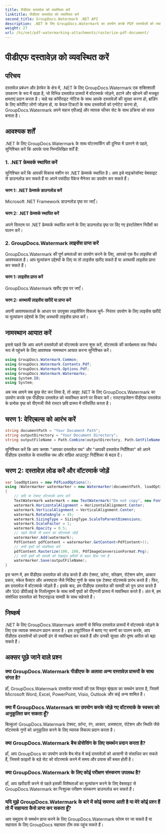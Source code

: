 ```yaml
---
title: पीडीएफ दस्तावेज़ को व्यवस्थित करें
linktitle: पीडीएफ दस्तावेज़ को व्यवस्थित करें
second_title: GroupDocs.Watermark .NET API
description: .NET के लिए GroupDocs.Watermark का उपयोग करके PDF दस्तावेज़ों को व्यवस्थित करने का तरीका जानें। दस्तावेज़ सुरक्षा और दृश्य अपील को सहजता से बढ़ाएँ।
weight: 27
url: /hi/net/pdf-watermarking-attachments/rasterize-pdf-document/
---
```


# पीडीएफ दस्तावेज़ को व्यवस्थित करें

## परिचय
दस्तावेज़ प्रबंधन और हेरफेर के क्षेत्र में, .NET के लिए GroupDocs.Watermark एक शक्तिशाली उपकरण के रूप में खड़ा है, जो विभिन्न दस्तावेज़ प्रारूपों में वॉटरमार्क जोड़ने, हटाने और खोजने की मजबूत क्षमताएं प्रदान करता है। चाहे वह कॉपीराइट नोटिस के साथ आपके दस्तावेज़ों की सुरक्षा करना हो, ब्रांडिंग के लिए कॉर्पोरेट लोगो जोड़ना हो, या केवल टिकटों के साथ दस्तावेज़ों को एनोटेट करना हो, GroupDocs.Watermark अपने सहज एपीआई और व्यापक फीचर सेट के साथ प्रक्रिया को सरल बनाता है।
## आवश्यक शर्तें
.NET के लिए GroupDocs.Watermark के साथ वॉटरमार्किंग की दुनिया में उतरने से पहले, सुनिश्चित करें कि आपके पास निम्नलिखित शर्तें हैं:
### 1. .NET फ्रेमवर्क स्थापित करें
सुनिश्चित करें कि आपकी विकास मशीन पर .NET फ्रेमवर्क स्थापित है। आप इसे माइक्रोसॉफ्ट वेबसाइट से डाउनलोड कर सकते हैं या अपने पसंदीदा पैकेज मैनेजर का उपयोग कर सकते हैं।
#### चरण 1: .NET फ्रेमवर्क डाउनलोड करें
Microsoft .NET Framework डाउनलोड पृष्ठ पर जाएँ।
#### चरण 2: .NET फ्रेमवर्क स्थापित करें
अपने सिस्टम पर .NET फ्रेमवर्क स्थापित करने के लिए डाउनलोड पृष्ठ पर दिए गए इंस्टॉलेशन निर्देशों का पालन करें।
### 2. GroupDocs.Watermark लाइसेंस प्राप्त करें
GroupDocs.Watermark की पूर्ण क्षमताओं का उपयोग करने के लिए, आपको एक वैध लाइसेंस की आवश्यकता है। आप मूल्यांकन उद्देश्यों के लिए या तो लाइसेंस खरीद सकते हैं या अस्थायी लाइसेंस प्राप्त कर सकते हैं।
#### चरण 1: लाइसेंस प्राप्त करें
GroupDocs.Watermark खरीद पृष्ठ पर जाएँ।
#### चरण 2: अस्थायी लाइसेंस खरीदें या प्राप्त करें
अपनी आवश्यकताओं के आधार पर उपयुक्त लाइसेंसिंग विकल्प चुनें- निरंतर उपयोग के लिए लाइसेंस खरीदें या मूल्यांकन उद्देश्यों के लिए अस्थायी लाइसेंस प्राप्त करें।

## नामस्थान आयात करें
इससे पहले कि आप अपने दस्तावेज़ों को वॉटरमार्क करना शुरू करें, वॉटरमार्क की कार्यक्षमता तक निर्बाध रूप से पहुंचने के लिए आवश्यक नामस्थान आयात करना सुनिश्चित करें।
```csharp
using GroupDocs.Watermark.Common;
using GroupDocs.Watermark.Contents.Pdf;
using GroupDocs.Watermark.Options.Pdf;
using GroupDocs.Watermark.Watermarks;
using System.IO;
using System;
```

अब जब आपने सब कुछ सेट कर लिया है, तो आइए .NET के लिए GroupDocs.Watermark का उपयोग करके एक पीडीएफ दस्तावेज़ को व्यवस्थित करने पर विचार करें। रास्टराइजेशन पीडीएफ दस्तावेज़ के प्रत्येक पृष्ठ को पीएनजी जैसे रास्टर छवि प्रारूप में परिवर्तित करता है।
## चरण 1: वेरिएबल्स को आरंभ करें
```csharp
string documentPath = "Your Document Path";
string outputDirectory = "Your Document Directory";
string outputFileName = Path.Combine(outputDirectory, Path.GetFileName(documentPath));
```
सुनिश्चित करें कि आप क्रमशः "आपका दस्तावेज़ पथ" और "आपकी दस्तावेज़ निर्देशिका" को अपने पीडीएफ दस्तावेज़ के वास्तविक पथ और वांछित आउटपुट निर्देशिका से बदल दें।
## चरण 2: दस्तावेज़ लोड करें और वॉटरमार्क जोड़ें
```csharp
var loadOptions = new PdfLoadOptions();
using (Watermarker watermarker = new Watermarker(documentPath, loadOptions))
{
    // छवि या टेक्स्ट वॉटरमार्क प्रारंभ करें
    TextWatermark watermark = new TextWatermark("Do not copy", new Font("Arial", 8));
    watermark.HorizontalAlignment = HorizontalAlignment.Center;
    watermark.VerticalAlignment = VerticalAlignment.Center;
    watermark.RotateAngle = 45;
    watermark.SizingType = SizingType.ScaleToParentDimensions;
    watermark.ScaleFactor = 1;
    watermark.Opacity = 0.5;
    // पहले किसी भी प्रकार का वॉटरमार्क जोड़ें
    watermarker.Add(watermark);
    PdfContent pdfContent = watermarker.GetContent<PdfContent>();
    // सभी पृष्ठों को व्यवस्थित करें
    pdfContent.Rasterize(100, 100, PdfImageConversionFormat.Png);
    // सभी पृष्ठों की सामग्री को रेखापुंज छवियों से बदल दिया गया है
    watermarker.Save(outputFileName);
}
```
इस चरण में, हम पीडीएफ दस्तावेज़ को लोड करते हैं और टेक्स्ट, फ़ॉन्ट, संरेखण, रोटेशन कोण, आकार प्रकार, स्केल फैक्टर और अस्पष्टता जैसे निर्दिष्ट गुणों के साथ एक टेक्स्ट वॉटरमार्क प्रारंभ करते हैं। फिर, हम दस्तावेज़ में वॉटरमार्क जोड़ते हैं। इसके बाद, हम पीडीएफ दस्तावेज़ की सामग्री को पुनः प्राप्त करते हैं और 100 डीपीआई के रिज़ॉल्यूशन के साथ सभी पृष्ठों को पीएनजी प्रारूप में व्यवस्थित करते हैं। अंत में, हम संशोधित दस्तावेज़ को रैस्टराइज़्ड सामग्री के साथ सहेजते हैं।

## निष्कर्ष
.NET के लिए GroupDocs.Watermark आसानी से विभिन्न दस्तावेज़ प्रारूपों में वॉटरमार्क जोड़ने के लिए एक व्यापक समाधान प्रदान करता है। इस ट्यूटोरियल में बताए गए चरणों का पालन करके, आप पीडीएफ दस्तावेजों को प्रभावी ढंग से व्यवस्थित कर सकते हैं और उनकी सुरक्षा और दृश्य अपील को बढ़ा सकते हैं।
## अक्सर पूछे जाने वाले प्रश्न
### क्या GroupDocs.Watermark पीडीएफ के अलावा अन्य दस्तावेज़ प्रारूपों के साथ संगत है?
हाँ, GroupDocs.Watermark दस्तावेज़ स्वरूपों की एक विस्तृत श्रृंखला का समर्थन करता है, जिसमें Microsoft Word, Excel, PowerPoint, Visio, Outlook और कई अन्य शामिल हैं।
### क्या मैं GroupDocs.Watermark का उपयोग करके जोड़े गए वॉटरमार्क के स्वरूप को अनुकूलित कर सकता हूँ?
बिल्कुल! GroupDocs.Watermark टेक्स्ट, फ़ॉन्ट, रंग, आकार, अस्पष्टता, रोटेशन और स्थिति जैसे वॉटरमार्क गुणों को अनुकूलित करने के लिए व्यापक विकल्प प्रदान करता है।
### क्या GroupDocs.Watermark बैच प्रोसेसिंग के लिए समर्थन प्रदान करता है?
हाँ, आप GroupDocs का उपयोग करके बैच मोड में कई दस्तावेज़ों को आसानी से संसाधित कर सकते हैं, जिससे फ़ाइलों के बड़े सेट को वॉटरमार्क करने में समय और प्रयास की बचत होती है।
### क्या GroupDocs.Watermark के लिए कोई परीक्षण संस्करण उपलब्ध है?
हाँ, आप खरीदारी करने से पहले इसकी विशेषताओं का मूल्यांकन करने के लिए वेबसाइट से GroupDocs.Watermark का निःशुल्क परीक्षण संस्करण डाउनलोड कर सकते हैं।
### यदि मुझे GroupDocs.Watermark के बारे में कोई समस्या आती है या मेरे कोई प्रश्न हैं तो मैं सहायता कैसे प्राप्त कर सकता हूँ?
आप समुदाय से समर्थन प्राप्त करने के लिए GroupDocs.Watermark फोरम पर जा सकते हैं या सहायता के लिए GroupDocs सहायता टीम तक पहुंच सकते हैं।